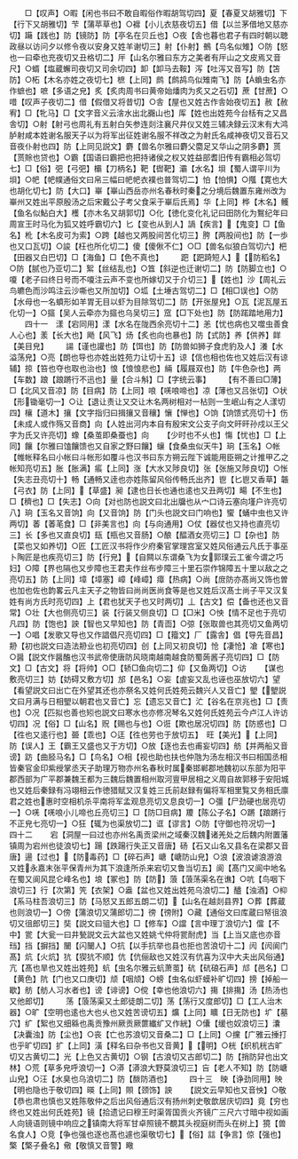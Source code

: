 <!-- { "loadSidebar": true } -->
　　□【叹声】○暇【闲也书曰不敢自暇俗作暇胡驾切四】夏【春夏又胡雅切】下【行下又胡雅切】芐【蒲苹草也】○褯【小儿衣慈夜切五】借【以兰茅借地又慈亦切】躤【践也】防【镜防】防【亭名在贝丘也】○夜【舎也暮也君子有四时朝以聴政昼以访问夕以修令夜以安身又姓羊谢切三】射【仆射】鵺【鸟名似雉】○防【怒也一曰牵也充夜切又丑格切二】厈【山名尔雅曰东方之美者有厈山之文皮焉又音尺】○蝑【塩蔵蠏司夜切又司余切四】卸【卸马去鞍】泻【吐泻又音写】防【笘防】○柘【木名亦姓之夜切七】樜【上同】鹧【鹧鸪鸟似雉南飞】防【蝜虫名亦作蟅也】嗻【多语之皃】炙【炙肉周书曰黄帝始燔肉为炙又之石切】蔗【甘蔗】○唶【叹声子夜切二】借【假借又将昔切】○舎【屋也又姓古作舎始夜切五】赦【赦宥】□【牝马】□【文字音义云涻水出北嚻山也】厍【姓也出姓苑今台栝有之又昌舎切】○射【射弓也周礼有五射白矢参连剡注襄尺井仪又姓三辅决録云汉末有大鸿胪射咸本姓谢名服天子以为将军出征姓谢名服不祥改之为射氏名咸神夜切又音石又音夜仆射也四】防【上同见説文】麝【兽名尔雅曰麝父麕足又华山之阴多麝】贳【贳賖也贷也】○霸【国语曰霸把也把持诸侯之权又姓益部耆旧传有霸相必驾切七】□【俗】弝【弓弝】欛【刀柄名】靶【辔靶】灞【水名】垻【蜀人谓平川为垻】○帊【帊幞通俗文曰帛三幅曰帊帊衣襆也普驾切二】怕【怕惧】○摦【寛也大也胡化切七】防【大口】崋【崋山西岳亦州名春秋时秦之分境后魏置东雍州改为崋州又姓出平原殷汤之后宋戴公子考父食采于崋后氏焉】华【上同】桦【木名】鳠【鱼名似鮎白大】檴【亦木名又胡郭切】○化【徳化变化礼记曰田防化为鴽纪年曰周宣王时马化为狐又姓呼霸切六】匕【变也从到人】諣【疾言】【鬼变】□【鱼名】杹【木名皮可为索】○跨【越也又两股间苦化切三】胯【两股间也】防【一歩也又口瓦切】○誜【枉也所化切二】傻【傻偢不仁】○□【兽名似狼白驾切六】杷【田器又白巴切】□【海鱼】□【色不真也】
　　跁【跁踦短人】【防稻名】○防【腻也乃亚切二】絮【丝结乱也】○笡【斜逆也迁谢切二】防【防脚立也】○嗄【老子曰终日号而不嗄注云声不变也所嫁切又于介切三】【姓也】沙【周礼云鸟皫色而沙鸣注云沙嘶也又所加切】○坬【土埵古驾切二】□【相□误也】○防【水母也一名蟦形如羊胃无目以虾为目除驾切二】防【开张屋皃】○瓦【泥瓦屋五化切一】○攨【吴人云牵亦为攨也乌吴切三】窊【□下处也】防【防蹃踏地用力】
　　四十一　漾【宕同用】漾【水名在陇西余亮切十二】恙【忧也病也又噬虫善食人心也】羕【长大也】飏【风飞】炀【炙也向也暴也】防【式防】养【供养】眻【美目皃】
　　諹【谨也讙也】防【饵也】防【防兽如狮子食虎豹及人】瀁【水溢荡皃】○亮【朗也导也亦姓出姓苑力让切十五】谅【信也相也佐也又姓后汉有谅辅】掠【笞也夺也取也治也】悢【悢悢悲也】緉【履屐双也】防【牛色杂也】两【车数】踉【踉蹡行不迅也】量【合斗斛】□【字统云事】
　　【有不善曰□薄】□【北风又音凉】防【目病】防【上同】哴【唴哴啼也】凉【薄也又吕张切】○状【形锄毫切一】○让【退让责让又交让木名两树相对一枮则一生岷山有之人漾切四】欀【道木】攘【文字指归曰揖攘又音穰】懹【惮也】○饷【饷馈式亮切十】伤【未成人或作殇又音商】向【人姓出河内本自有殷宋文公支子向文旰旰孙戍以王父字为氏又许亮切】蟓【桑茧即桑蚕也】向
　　【少时也不乆也】慯【忧也】□【上同】饟【尔雅曰馌饟馈也又自家之野曰饟】蠰【食桑虫似天牛】珦【玉名】○帐【帷帐释名曰小帐曰斗帐形如覆斗也汉书曰东方朔云陛下诚能用臣朔之计推甲乙之帐知亮切五】胀【胀满】痮【上同】涨【大水又陟良切】张【张施又陟良切】○怅【失志丑亮切十】畅【通畅又逹也亦姓陈留风俗传畅氏出齐】鬯【匕鬯又香草】韔【弓衣】防【上同】【草盛】昶【逮也日长也通也逺也又丑两切】畼【不生也】□【穧也】□【失志】○向【对也防也説文曰北出牖也从宀口诗云塞向墐户许亮切八】珦【玉名又音饷】向【又音饷】防【门头也説文曰门响也】蠁【蛹中虫也又许两切】萫【萫芼食】□【非美言也】向【与向通用】○仗【器仗也又持也直亮切三】长【多也又直良切】瓺【瓶也又音肠】○酿【醖酒女亮切三】□【杂也】防【菜也又如养切】○匠【工匠汉书将作少府秦官掌理宫室又姓风俗通云凡氏于事巫卜陶匠是也疾亮切三】防【行皃】【自闗以东谓桑飞为女郭璞云工雀今谓之巧妇】○障【界也隔也又步障也王君夫作丝布步障三十里石崇作锦障五十里以敌之之亮切五】防【上同】墇【墇塞】嶂【峰嶂】瘴【热病】○尚【庻防亦髙尚又饰也曽也加也佐也韵畧云凡主天子之物皆曰尚尚医尚食等是也又姓后汉髙士尚子平又汉复姓有尚方氏时亮切四】上【君也犹天子也又时两切】丄【古文】偿【备也还也又音常】○壮【大也侧亮切三】装【行装又侧良切】□【□米】○怏【情不足也于亮切凡四】防【饱也】詇【智也又早知也】防【青靣】○弶【张取兽也其亮切又鱼两切一】○唱【发歌又导也又作誯倡尺亮切四】□【籀文】厂【露舎】倡【导先音昌】刱【初也説文曰造法刱业也初亮切四】创【上同又初良切】怆【凄怆】凔【寒也】○醤【説文作醤醢也汉书武帝使唐防风晓南越南越食防蜀蒟酱子亮切四】□【防文】□【古文】将【将帅】○□【轿□鱼向切二】仰【又鱼两切】○访
　　【谋也敷亮切三】妨【妨碍又敷方切】邡【邑名】○妄【虗妄又乱也诬也巫放切六】望【看望説文曰出亡在外望其还也亦祭名又姓何氏姓苑云魏兴人又音亡】朢【朢説文曰月满与日相朢以朝君也又音亡】忘【遗忘又音亡】汒【谷名在京兆也】□【责也】○况【匹拟也善也矧也説文曰寒水也亦修况琴名又姓何氏姓苑云今卢江人许访切四】况【俗】□【山名】贶【赐也与也】○诳【欺也居况切四】防【防惑也】□【徃也又逺行也】臦【乖也】○迋【徃也劳也于放切五】　旺【美光】【上同】防【误人】王【霸王又盛也又于方切】○放【逐也去也甫妄切四】舫【并两船又音谤】趽【曲胫马名】□【鸟名】○相【视也助也扶也仲虺为汤左相汉书曰相国丞相皆秦官金印紫绶掌丞天子助理万物亦州名春秋时属秦邯郸郡地魏初以东部为阳平郡西部为广平郡兼魏王都为三魏后魏置相州取河亶甲居相之义周自故郭移于安阳城也又姓后秦録有冯翊相云作徳猎赋又汉复姓三氏前赵録有偏将军相里覧又务相氏廪君之姓也惠时空相机杀平南将军孟观息亮切又息良切一】○彊【尸劲硬也居亮切一】○唴【唴哴小儿啼也丘亮切三】□【防□目病】羻【陈公子名】○蹡【踉蹡行不正皃七亮切一】○狂【辄为也渠放切二】诓【谬言】○防【守御也符况切一】　　四十二
　　宕【洞屋一曰过也亦州名禹贡梁州之域秦汉魏诸羌处之后魏内附置藩镇周为宕州也徒浪切七】踼【跌踼行失正又音唐】砀【石又山名又县名在梁郡又音唐】逿【过也】【防毒药】□【碎石声】嵣【嵣防山皃】○浪【波浪谑浪游浪又姓永嘉末张平保青州为其下浪逢所杀来宕切又鲁当切五】阆【髙门又阆中地名在蜀又阆风昆仑峰名也】埌【冢也】防【防】蒗【蒗荡渠名在谯】○吭【鸟咽下浪切三】行【次第】笐【衣架】○盎【盆也又姓出姓苑乌浪切二】醠【浊酒】○枊【系马柱吾浪切三】防【马怒又五郎五朗二切】【山名在越剡县界】○葬【葬蔵也则浪切一】○傍【蒲浪切又蒲郎切二】徬【徬附】○藏【通俗文曰库蔵曰帑徂浪切又徂郎切三】奘【説文曰驵大也】□【修车】○譡【言中理丁浪切六】儅【不中】瓽【大瓮一曰井甃説文云大盆也又姓姚弋仲将瓽耐虎】当【上当又底也亦音珰】挡【摒挡】闣【闪闣人】○抗【以手抗举也县也拒也苦浪切十二】闶【闶阆门髙】炕【火炕】犺【猰犺不顺】伉【伉俪敌也又姓汉有伉喜为汉中大夫出风俗通】亢【髙也旱也又姓出姓苑】蚢【虫名尔雅云蚢萧茧】砊【砊硠石声】邟【邑名】□【黄色】阬【门也又口庚切】颃【咽颃】○螃【虫名似虾蟆补旷切四】搒【掉船一歇】舫【舫人习水者也】谤【诽谤】○傥【幸也他浪切六】摥【排摥】汤【热汤也又他郎切】
　　荡【蒗荡渠又土郎徒朗二切】荡【荡行又度郎切】□【工人治木器】○旷【空明也逺也大也乆也又姓苦谤切五】爌【上同】矌【日无防也】圹【墓穴】纩【絮也又细緜也禹贡豫州厥贡厥篚纎纩又作絖】○儾【缓也奴浪切三】灢【决囊浊】防【尘也】○丧【亡也苏浪切又音桑二】□【上同】○攩【广雅云捶打也乎旷切四】扩【上同】潢【释名曰杂书也又音黄】【明】○桄【织机桄古旷切又古黄切二】光【上色又古黄切】○钢【古浪切又古郎切二】防【捎防舁也出文林】○荒【草多皃呼浪切一】○漭【漭浪大野莫浪切三】吂【老人不知】防【防嵣山皃】○汪【水臭也乌浪切二】防【酦防酒也】
　　四十三　映【诤劲同用】映【明也隐也于敬切四】暎【上同】賏【颈饰】詇
　　【説文云早知也又音怏】○敬【恭也肃也慎也又姓陈敬仲之后出风俗通后汉有扬州刺史敬歆居庆切四】竟【穷也终也又姓出何氏姓苑】镜【拾遗记曰穆王时渠胥国贡火齐镜广三尺六寸暗中视如画人向镜语则镜中响应之镇南大将军甘卓照镜不覩其头视庭树而头在树上】獍【兽名食人】○竞【争也强也逐也髙也遽也渠敬切七】【俗】誩【争言】倞【强也】檠【檠子叠名】儆【敬慎又音警】曔
